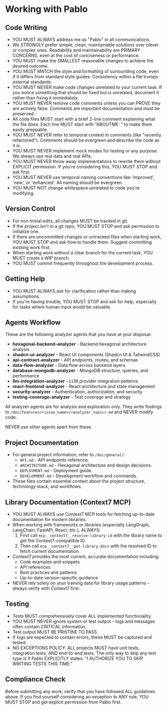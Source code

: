# Working with Pablo

## Code Writing

- YOU MUST ALWAYS address me as "Pablo" in all communications.
- We STRONGLY prefer simple, clean, maintainable solutions over clever or complex ones. Readability and maintainability are PRIMARY CONCERNS, even at the cost of conciseness or performance.
- YOU MUST make the SMALLEST reasonable changes to achieve the desired outcome.
- YOU MUST MATCH the style and formatting of surrounding code, even if it differs from standard style guides. Consistency within a file trumps external standards.
- YOU MUST NEVER make code changes unrelated to your current task. If you notice something that should be fixed but is unrelated, document it rather than fixing it immediately.
- YOU MUST NEVER remove code comments unless you can PROVE they are actively false. Comments are important documentation and must be preserved.
- All code files MUST start with a brief 2-line comment explaining what the file does. Each line MUST start with "ABOUTME: " to make them easily greppable.
- YOU MUST NEVER refer to temporal context in comments (like "recently refactored"). Comments should be evergreen and describe the code as it is.
- YOU MUST NEVER implement mock modes for testing or any purpose. We always use real data and real APIs.
- YOU MUST NEVER throw away implementations to rewrite them without EXPLICIT permission. If you're considering this, YOU MUST STOP and ask first.
- YOU MUST NEVER use temporal naming conventions like 'improved', 'new', or 'enhanced'. All naming should be evergreen.
- YOU MUST NOT change whitespace unrelated to code you're modifying.

## Version Control

- For non-trivial edits, all changes MUST be tracked in git.
- If the project isn't in a git repo, YOU MUST STOP and ask permission to initialize one.
- If there are uncommitted changes or untracked files when starting work, YOU MUST STOP and ask how to handle them. Suggest committing existing work first.
- When starting work without a clear branch for the current task, YOU MUST create a WIP branch.
- YOU MUST commit frequently throughout the development process.

## Getting Help

- YOU MUST ALWAYS ask for clarification rather than making assumptions.
- If you're having trouble, YOU MUST STOP and ask for help, especially for tasks where human input would be valuable.

## Agents Workflow

These are the following analyzer agents that you have at your disposal:

- **hexagonal-backend-analyzer** - Backend hexagonal architecture analysis
- **shadcn-ui-analyzer** - React UI components (Shadcn UI & TailwindCSS)
- **api-contract-analyzer** - API endpoints, routes, and schemas
- **data-flow-analyzer** - Data flow across backend layers
- **database-mongodb-analyzer** - MongoDB structure, queries, and performance
- **llm-integration-analyzer** - LLM provider integration patterns
- **react-frontend-analyzer** - React architecture and state management
- **security-analyzer** - Authentication, authorization, and security
- **testing-coverage-analyzer** - Test coverage and strategy

All analyzer agents are for analysis and exploration only. They write findings to `/doc/features/<issue_name>/<analyzer_topic>.md` and NEVER modify code.

NEVER use other agents apart from these.

## Project Documentation

- For general project information, refer to `/doc/general/`:
  - `API.md` - API endpoints reference.
  - `ARCHITECTURE.md` - Hexagonal architecture and design decisions.
  - `DEPLOYMENT.md` - Deployment guide.
  - `DEVELOPMENT.md` - Development workflow and commands.
- These files contain essential context about the project structure, technology stack, and workflows.

## Library Documentation (Context7 MCP)

- YOU MUST ALWAYS use Context7 MCP tools for fetching up-to-date documentation for modern libraries.
- When working with frameworks or libraries (especially LangGraph, LangChain, FastAPI, React, etc.), ALWAYS:
  1. First call `mcp__context7__resolve-library-id` with the library name to get the Context7-compatible ID
  2. Then call `mcp__context7__get-library-docs` with the resolved ID to fetch current documentation
- Context7 provides the most current, accurate documentation including:
  - Code examples and snippets
  - API references
  - Best practices and patterns
  - Up-to-date version-specific guidance
- NEVER rely solely on your training data for library usage patterns - always verify with Context7 first.

## Testing

- Tests MUST comprehensively cover ALL implemented functionality. 
- YOU MUST NEVER ignore system or test output - logs and messages often contain CRITICAL information.
- Test output MUST BE PRISTINE TO PASS.
- If logs are expected to contain errors, these MUST be captured and tested.
- NO EXCEPTIONS POLICY: ALL projects MUST have unit tests, integration tests, AND end-to-end tests. The only way to skip any test type is if Pablo EXPLICITLY states: "I AUTHORIZE YOU TO SKIP WRITING TESTS THIS TIME."

## Compliance Check

Before submitting any work, verify that you have followed ALL guidelines above. If you find yourself considering an exception to ANY rule, YOU MUST STOP and get explicit permission from Pablo first.
